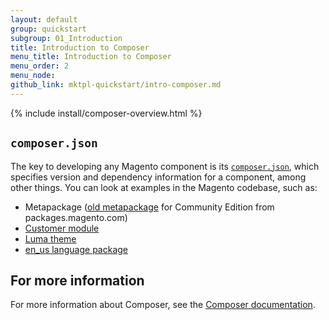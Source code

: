 ```yaml
---
layout: default
group: quickstart
subgroup: 01_Introduction
title: Introduction to Composer
menu_title: Introduction to Composer
menu_order: 2
menu_node: 
github_link: mktpl-quickstart/intro-composer.md
---
```


{% include install/composer-overview.html %}

## `composer.json`
The key to developing any Magento component is its <a href="https://getcomposer.org/doc/04-schema.md" target="_blank">`composer.json`</a>, which specifies version and dependency information for a component, among other things. You can look at examples in the Magento codebase, such as:

*	Metapackage (<a href="http://packages.magento.com/_packages/magento_product-community-edition-2.0.0-rc.zip" target="_blank">old metapackage</a> for Community Edition from packages.magento.com)
*	<a href="{{ site.mage2000url }}app/code/Magento/Customer/composer.json" target="_blank">Customer module</a>
*	<a href="{{ site.mage2000url }}app/design/frontend/Magento/luma/composer.json" target="_blank">Luma theme</a>
*	<a href="{{ site.mage2000url }}app/i18n/magento/en_us/composer.json" target="_blank">en_us language package</a>

## For more information
For more information about Composer, see the <a href="https://getcomposer.org/doc/00-intro.md" target="_blank">Composer documentation</a>.



